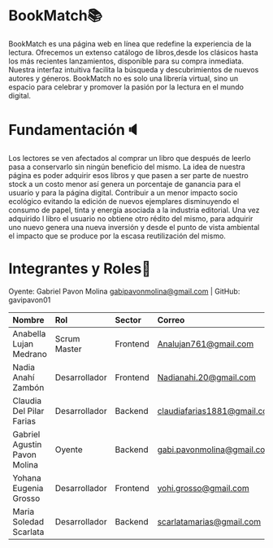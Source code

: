 # BookMatch📚

BookMatch es una página web en línea que redefine la experiencia de la lectura. Ofrecemos un extenso catálogo de libros,desde los clásicos hasta los más recientes lanzamientos, disponible para su compra inmediata. Nuestra interfaz intuitiva facilita la búsqueda y descubrimientos de nuevos autores y géneros. BookMatch no es solo una librería virtual, sino un espacio para celebrar y promover la pasión por la lectura en el mundo digital.

# Fundamentación🔈

Los lectores se ven afectados al comprar un libro que después de leerlo pasa a conservarlo sin ningún beneficio del mismo. La idea de nuestra página es poder adquirir esos libros y que pasen a ser parte de nuestro stock a un costo menor así genera un porcentaje de ganancia para el usuario y para la página digital. Contribuir a un menor impacto socio ecológico evitando la edición de nuevos ejemplares disminuyendo el consumo de papel, tinta y energía asociada a la industria editorial.  Una vez adquirido l libro el usuario no obtiene otro rédito del mismo, para adquirir uno nuevo genera una nueva inversión y desde el punto de vista ambiental el impacto que se produce por la escasa reutilización del mismo.

# Integrantes y Roles👥

Oyente: Gabriel Pavon Molina [gabipavonmolina@gmail.com](mailto:gabipavonmolina@gmail.com) | GitHub: gavipavon01


| Nombre | Rol |Sector | Correo | Github | DNI |
| :---- | :---- | :---- | :---- | :---- | :---- |
| Anabella Lujan Medrano | Scrum Master | Frontend  | Analujan761@gmail.com | Anaabella  | 46717059 |
| Nadia Anahí Zambón | Desarrollador | Frontend | Nadianahi.20@gmail.com | Nadiazambon | 32589779  |
| Claudia Del Pilar Farias  | Desarrollador | Backend | claudiafarias1881@gmail.com | Claudiafarias2022 |  28432825  |
| Gabriel Agustin Pavon Molina | Oyente | Backend | gabi.pavonmolina@gmail.com | gabipavon01 |  43273165  |
| Yohana Eugenia Grosso  | Desarrollador | Frontend | yohi.grosso@gmail.com | yohigf | 33061552 |
| Maria Soledad Scarlata | Desarrollador | Backend | scarlatamarias@gmail.com | mariasoledadscarlata |  21967307  |
